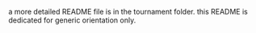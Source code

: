 a more detailed README file is in the tournament folder. this README is dedicated for generic orientation only.

